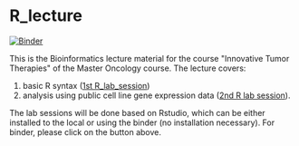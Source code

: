 # R_lecture

[![Binder](https://mybinder.org/badge_logo.svg)](https://mybinder.org/v2/gh/anoyaro84/R_lecture/master?urlpath=rstudio)

This is the Bioinformatics lecture material for the course "Innovative Tumor Therapies" of the Master Oncology course.
The lecture covers:
1. basic R syntax ([1st R_lab_session](https://github.com/anoyaro84/R_lab_session.Rmd)) 
2. analysis using public cell line gene expression data ([2nd R lab session](https://github.com/anoyaro84/R_lab_session_2.Rmd)).

The lab sessions will be done based on Rstudio, which can be either installed to the local or using the binder (no installation necessary).
For binder, please click on the button above.


